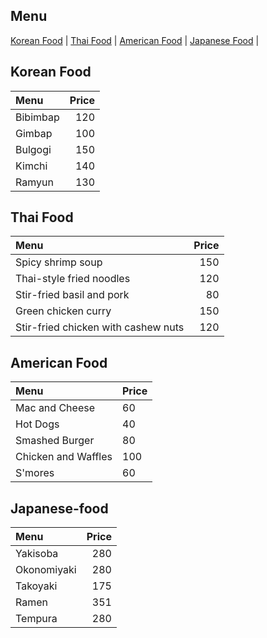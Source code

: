 ## Menu

[Korean Food](#korean-food) | [Thai Food](#thai-food) | [American Food](#american-food) | [Japanese Food](#Japanese-food) |

## Korean Food

|  Menu     | Price   |
|:----------|--------:|
| Bibimbap  | 120     |
| Gimbap    | 100     |
| Bulgogi   | 150     |
| Kimchi    | 140     |
| Ramyun    | 130     |

## Thai Food

| Menu                                  | Price  |
|:--------------------------------------|-------:|
| Spicy shrimp soup                  |   150  |
| Thai-style fried noodles           |   120  |
| Stir-fried basil and pork          |   80   |
| Green chicken curry                |   150  |
| Stir-fried chicken with cashew nuts|  120   |

## American Food

| Menu                | Price |
|:--------------------|-------|
| Mac and Cheese      | 60    |
| Hot Dogs            | 40    |
| Smashed Burger      | 80    |
| Chicken and Waffles | 100   |
| S'mores             | 60    |

## Japanese-food

| Menu        | Price |
|:------------|------:|
| Yakisoba    |   280 |
| Okonomiyaki |   280 |
| Takoyaki    |   175 |
| Ramen       |   351 |
| Tempura     |   280 |

